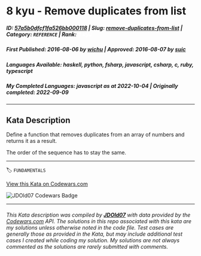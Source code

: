 # 8 kyu - Remove duplicates from list

##### **ID**: [57a5b0dfcf1fa526bb000118](https://www.codewars.com/kata/57a5b0dfcf1fa526bb000118) | **Slug**: [remove-duplicates-from-list](https://www.codewars.com/kata/57a5b0dfcf1fa526bb000118) | **Category**: `REFERENCE` | **Rank**: <span style="color:white">8 kyu</span>

##### **First Published**: 2016-08-06 ***by*** [wichu](https://www.codewars.com/users/wichu) | **Approved**: 2016-08-07 ***by*** [suic](https://www.codewars.com/users/suic)

##### **Languages Available**: haskell, python, fsharp, javascript, csharp, c, ruby, typescript

##### **My Completed Languages**: javascript ***as at*** 2022-10-04 | **Originally completed**: 2022-09-09

---

## Kata Description


Define a function that removes duplicates from an array of numbers and returns it as a result.



The order of the sequence has to stay the same.

---


🏷 `FUNDAMENTALS`


[View this Kata on Codewars.com](https://www.codewars.com/kata/57a5b0dfcf1fa526bb000118)

![](https://www.codewars.com/users/jdold07/badges/large "JDOld07 Codewars Badge")

---

###### *This Kata description was compiled by [**JDOld07**](https://tpstech.dev) with data provided by the [Codewars.com](https://www.codewars.com) API.  The solutions in this repo associated with this kata are my solutions unless otherwise noted in the code file.  Test cases are generally those as provided in the Kata, but may include additional test cases I created while coding my solution.  My solutions are not always commented as the solutions are rarely submitted with comments.*
